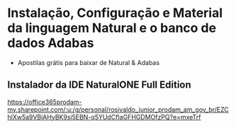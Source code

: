 # Instalação, Configuração e Material da linguagem Natural e o banco de dados Adabas
* Apostilas grátis para baixar de Natural & Adabas
## Instalador da IDE NaturalONE Full Edition
https://office365prodam-my.sharepoint.com/:u:/g/personal/rosivaldo_junior_prodam_am_gov_br/EZChlXw5a9VBjAHyBK9sj5EBN-q5YUdCfIaGFHGDMOfzPQ?e=mxeTrf
